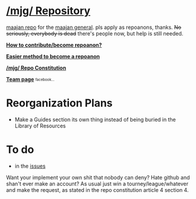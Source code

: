 # [/mjg/ Repository](https://repo.riichi.moe)

[maajan repo](https://repo.riichi.moe) for the [maajan general](https://boards.4channel.org/vg/catalog#s=/gig/). pls apply as repoanons, thanks. ~~No seriously, everybody is dead~~ there's people now, but help is still needed.

[**How to contribute/become repoanon?**](https://github.com/vg-mjg/mjg-repo/blob/master/CONTRIBUTING.md)

[**Easier method to become a repoanon**](https://drive.google.com/file/d/1feviU9YQ4o773XEDeZHyjKugNoM1hTgA/view)

[**/mjg/ Repo Constitution**](https://github.com/vg-mjg/mjg-repo/blob/master/CONSTITUTION.md)

[**Team page**](https://github.com/orgs/vg-mjg/teams/repoanons) <sub><sup>facebook...</sup></sub>

# Reorganization Plans
- Make a Guides section its own thing instead of being buried in the Library of Resources

# To do
- in the [issues](https://github.com/vg-mjg/mjg-repo/issues)

Want your implement your own shit that nobody can deny? Hate github and shan't ever make an account? As usual just win a tourney/league/whatever and make the request, as stated in the repo constitution article 4 section 4.
